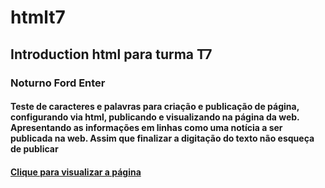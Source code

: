 # htmlt7
## Introduction html para turma T7 
### Noturno Ford Enter
#### Teste de caracteres e palavras para criação e publicação de página, configurando via html, publicando e visualizando na página da web. Apresentando as informações em linhas como uma notícia a ser publicada na web. Assim que finalizar a digitação do texto não esqueça  de publicar
#### [Clique para visualizar a página](https://www.ford.com.br/sobre-a-ford/ford-enter/)
